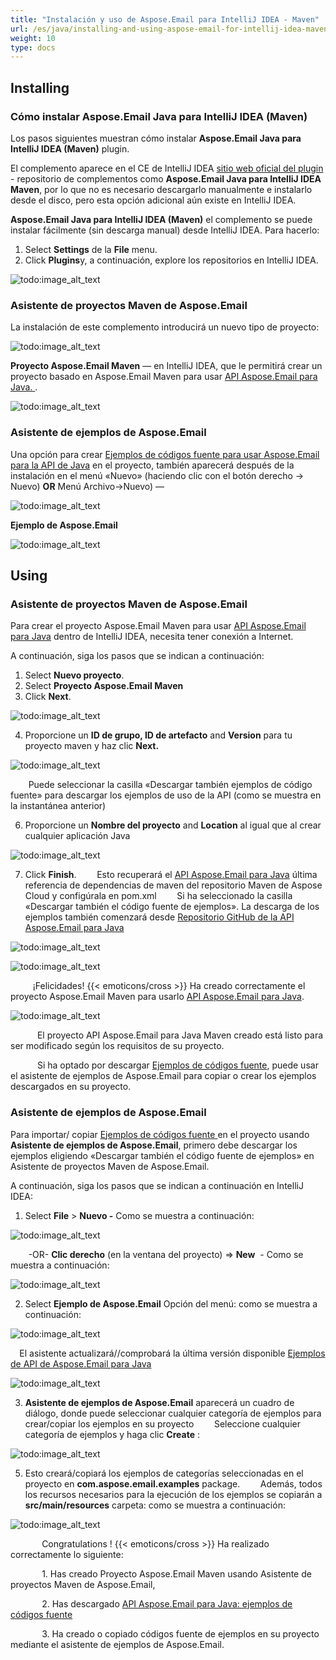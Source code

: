 ```yaml
---
title: "Instalación y uso de Aspose.Email para IntelliJ IDEA - Maven"
url: /es/java/installing-and-using-aspose-email-for-intellij-idea-maven/
weight: 10
type: docs
---
```


## **Installing**
### **Cómo instalar Aspose.Email Java para IntelliJ IDEA (Maven)**
Los pasos siguientes muestran cómo instalar **Aspose.Email Java para IntelliJ IDEA (Maven)** plugin.

El complemento aparece en el CE de IntelliJ IDEA [sitio web oficial del plugin](https://plugins.jetbrains.com/plugin/7982-aspose-email-java-for-intellij-idea-maven/) - repositorio de complementos como **Aspose.Email Java para IntelliJ IDEA Maven**, por lo que no es necesario descargarlo manualmente e instalarlo desde el disco, pero esta opción adicional aún existe en IntelliJ IDEA.

**Aspose.Email Java para IntelliJ IDEA (Maven)** el complemento se puede instalar fácilmente (sin descarga manual) desde IntelliJ IDEA. Para hacerlo:

1. Select **Settings** de la **File** menu.
1. Click **Plugins**y, a continuación, explore los repositorios en IntelliJ IDEA.

![todo:image_alt_text](https://i.imgur.com/CqfrpME.jpg)
### **Asistente de proyectos Maven de Aspose.Email**
La instalación de este complemento introducirá un nuevo tipo de proyecto:

![todo:image_alt_text](http://download-codeplex.sec.s-msft.com/Download/SourceControlFileDownload.ashx?ProjectName=aspose-emailjavaintellij&changeSetId=9bb8f707bcbd2a369c5098f0c1a7766227cf7e24&itemId=src%2fresources%2fasposeSmall.png)

**Proyecto Aspose.Email Maven** — en IntelliJ IDEA, que le permitirá crear un proyecto basado en Aspose.Email Maven para usar [API Aspose.Email para Java. ](https://products.aspose.com/total/java).

![todo:image_alt_text](https://i.imgur.com/L3LFdZL.jpg)
### **Asistente de ejemplos de Aspose.Email**
Una opción para crear [Ejemplos de códigos fuente para usar Aspose.Email para la API de Java](https://github.com/aspose-email/Aspose.Email-for-Java/tree/master/Examples) en el proyecto, también aparecerá después de la instalación en el menú «Nuevo» (haciendo clic con el botón derecho -> Nuevo) **OR** Menú Archivo->Nuevo) —

![todo:image_alt_text](http://download-codeplex.sec.s-msft.com/Download/SourceControlFileDownload.ashx?ProjectName=aspose-emailjavaintellij&changeSetId=9bb8f707bcbd2a369c5098f0c1a7766227cf7e24&itemId=src%2fresources%2fasposeSmall.png)

**Ejemplo de Aspose.Email**

![todo:image_alt_text](https://i.imgur.com/oXCbKkV.jpg)
## **Using**
### **Asistente de proyectos Maven de Aspose.Email**
Para crear el proyecto Aspose.Email Maven para usar [API Aspose.Email para Java](https://products.aspose.com/total/java) dentro de IntelliJ IDEA, necesita tener conexión a Internet.

A continuación, siga los pasos que se indican a continuación:

1. Select **Nuevo proyecto**.
2. Select **Proyecto Aspose.Email Maven**
3. Click **Next**.

![todo:image_alt_text](https://i.imgur.com/L3LFdZL.jpg)


4. Proporcione un **ID de grupo, ID de artefacto** and **Version** para tu proyecto maven y haz clic **Next.**

![todo:image_alt_text](https://i.imgur.com/bBR5fp3.jpg)


`    `Puede seleccionar la casilla «Descargar también ejemplos de código fuente» para descargar los ejemplos de uso de la API (como se muestra en la instantánea anterior)

6. Proporcione un **Nombre del proyecto** and **Location** al igual que al crear cualquier aplicación Java

![todo:image_alt_text](https://i.imgur.com/HJJQcRA.jpg)


7. Click **Finish**.
`    `Esto recuperará el [API Aspose.Email para Java](https://products.aspose.com/total/java) última referencia de dependencias de maven del repositorio Maven de Aspose Cloud y configúrala en pom.xml
`    `Si ha seleccionado la casilla «Descargar también el código fuente de ejemplos». La descarga de los ejemplos también comenzará desde [Repositorio GitHub de la API Aspose.Email para Java](https://github.com/aspose-email/Aspose.Email-for-Java/tree/master/Examples)

![todo:image_alt_text](https://i.imgur.com/yglB09p.jpg)

![todo:image_alt_text](https://i.imgur.com/ZEUtDNG.jpg)

`     `¡Felicidades! {{< emoticons/cross >}} Ha creado correctamente el proyecto Aspose.Email Maven para usarlo [API Aspose.Email para Java](https://products.aspose.com/total/java).

![todo:image_alt_text](https://i.imgur.com/AWPN8cu.jpg)

`      `El proyecto API Aspose.Email para Java Maven creado está listo para ser modificado según los requisitos de su proyecto.

`      `Si ha optado por descargar [Ejemplos de códigos fuente](https://github.com/aspose-email/Aspose.Email-for-Java/tree/master/Examples), puede usar el asistente de ejemplos de Aspose.Email para copiar o crear los ejemplos descargados en su proyecto.
### **Asistente de ejemplos de Aspose.Email**
Para importar/ copiar [Ejemplos de códigos fuente ](https://github.com/aspose-email/Aspose.Email-for-Java/tree/master/Examples)en el proyecto usando **Asistente de ejemplos de Aspose.Email**, primero debe descargar los ejemplos eligiendo «Descargar también el código fuente de ejemplos» en Asistente de proyectos Maven de Aspose.Email.

A continuación, siga los pasos que se indican a continuación en IntelliJ IDEA:

1. Select **File** > **Nuevo -** Como se muestra a continuación:

![todo:image_alt_text](https://i.imgur.com/N8tT9Q0.jpg)


`    `-OR- **Clic derecho** (en la ventana del proyecto) => **New**  - Como se muestra a continuación:

![todo:image_alt_text](https://i.imgur.com/aUBWkhp.jpg)


2. Select **Ejemplo de Aspose.Email** Opción del menú: como se muestra a continuación:

![todo:image_alt_text](https://i.imgur.com/uMacV7p.jpg)


`  `El asistente actualizará//comprobará la última versión disponible [Ejemplos de API de Aspose.Email para Java](https://github.com/aspose-email/Aspose.Email-for-Java/tree/master/Examples)

![todo:image_alt_text](https://i.imgur.com/5PZwsuq.jpg)


3. **Asistente de ejemplos de Aspose.Email** aparecerá un cuadro de diálogo, donde puede seleccionar cualquier categoría de ejemplos para crear/copiar los ejemplos en su proyecto
`    `Seleccione cualquier categoría de ejemplos y haga clic **Create** :

![todo:image_alt_text](https://i.imgur.com/oXCbKkV.jpg)


5. Esto creará/copiará los ejemplos de categorías seleccionadas en el proyecto en **com.aspose.email.examples** package.
`    `Además, todos los recursos necesarios para la ejecución de los ejemplos se copiarán a **src/main/resources** carpeta: como se muestra a continuación:

![todo:image_alt_text](https://i.imgur.com/JUpiGJG.jpg)



`       `Congratulations ! {{< emoticons/cross >}} Ha realizado correctamente lo siguiente:

`       `1. Has creado Proyecto Aspose.Email Maven usando Asistente de proyectos Maven de Aspose.Email,

`       `2. Has descargado [API Aspose.Email para Java: ejemplos de códigos fuente](https://github.com/aspose-email/Aspose.Email-for-Java/tree/master/Examples)

`       `3. Ha creado o copiado códigos fuente de ejemplos en su proyecto mediante el asistente de ejemplos de Aspose.Email.
